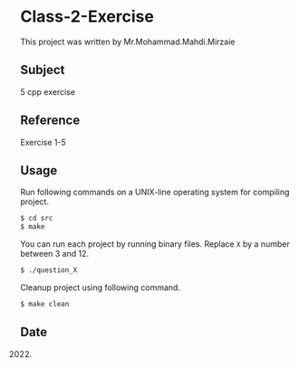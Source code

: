 # Class-2-Exercise

This project was written by Mr.Mohammad.Mahdi.Mirzaie

## Subject
5 cpp exercise

## Reference
Exercise 1-5

## Usage
Run following commands on a UNIX-line operating system for compiling project.

```bash
$ cd src
$ make
```

You can run each project by running binary files. Replace `X` by a number between 3 and 12.

```bash
$ ./question_X
```

Cleanup project using following command.

```bash
$ make clean
```
 
## Date
2022.
